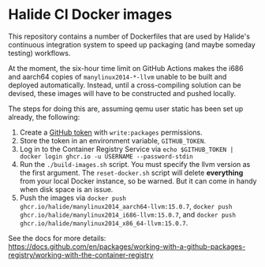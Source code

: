 # Halide CI Docker images

This repository contains a number of Dockerfiles that are used by Halide's
continuous integration system to speed up packaging (and maybe someday testing)
workflows.

At the moment, the six-hour time limit on GitHub Actions makes the i686 and
aarch64 copies of `manylinux2014-*-llvm` unable to be built and deployed
automatically. Instead, until a cross-compiling solution can be devised, these
images will have to be constructed and pushed locally.

The steps for doing this are, assuming qemu user static has been set up
already, the following:

  1. Create a [GitHub token] with `write:packages` permissions.
  2. Store the token in an environment variable, `GITHUB_TOKEN`.
  3. Log in to the Container Registry Service via `echo $GITHUB_TOKEN | docker login ghcr.io -u USERNAME --password-stdin`
  4. Run the `./build-images.sh` script. You must specify the llvm version as
     the first argument. The `reset-docker.sh` script will delete
     **everything** from your local Docker instance, so be warned. But it can
     come in handy when disk space is an issue.
  5. Push the images via `docker push ghcr.io/halide/manylinux2014_aarch64-llvm:15.0.7`,
     `docker push ghcr.io/halide/manylinux2014_i686-llvm:15.0.7`, and
     `docker push ghcr.io/halide/manylinux2014_x86_64-llvm:15.0.7`.

See the docs for more details: https://docs.github.com/en/packages/working-with-a-github-packages-registry/working-with-the-container-registry

[GitHub token]: https://github.com/settings/tokens/new
